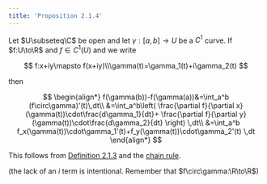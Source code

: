 ```yaml
---
title: 'Proposition 2.1.4'
---
```


Let $U\subseteq\C$ be open and let $\gamma:[a,b]\to U$ be a $C^1$
curve. If $f:U\to\R$ and $f\in C^1(U)$ and we write

$$
f:x+iy\mapsto f(x+iy)\\\gamma(t)=\gamma_1(t)+i\gamma_2(t)
$$

then

$$
\begin{align*}
f(\gamma(b))-f(\gamma(a))&=\int_a^b (f\circ\gamma)'(t)\,dt\\
&=\int_a^b\left(
\frac{\partial f}{\partial x}(\gamma(t))\cdot\frac{d\gamma_1}{dt}+
\frac{\partial f}{\partial y}(\gamma(t))\cdot\frac{d\gamma_2}{dt}
\right)
\,dt\\
&=\int_a^b
f_x(\gamma(t))\cdot\gamma_1'(t)+f_y(\gamma(t))\cdot\gamma_2'(t)
\,dt
\end{align*}
$$

This follows from [Definition 2.1.3][2.1.3] and the [chain
rule][chain-rule].

(the lack of an $i$ term is intentional. Remember that
$f\circ\gamma:\R\to\R$)

[2.1.3]: #complex-analysis/definition-2.1.3-complex-integration
[chain-rule]: #calculus/chain-rule
